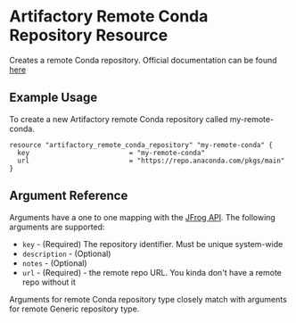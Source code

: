 # Artifactory Remote Conda Repository Resource

Creates a remote Conda repository.
Official documentation can be found [here](https://www.jfrog.com/confluence/display/JFROG/Conda+Repositories)


## Example Usage
To create a new Artifactory remote Conda repository called my-remote-conda.

```hcl
resource "artifactory_remote_conda_repository" "my-remote-conda" {
  key                         = "my-remote-conda"
  url                         = "https://repo.anaconda.com/pkgs/main"
}
```

## Argument Reference

Arguments have a one to one mapping with the [JFrog API](https://www.jfrog.com/confluence/display/RTF/Repository+Configuration+JSON). The following arguments are supported:

* `key` - (Required) The repository identifier. Must be unique system-wide
* `description` - (Optional)
* `notes` - (Optional)
* `url` - (Required) - the remote repo URL. You kinda don't have a remote repo without it

Arguments for remote Conda repository type closely match with arguments for remote Generic repository type.